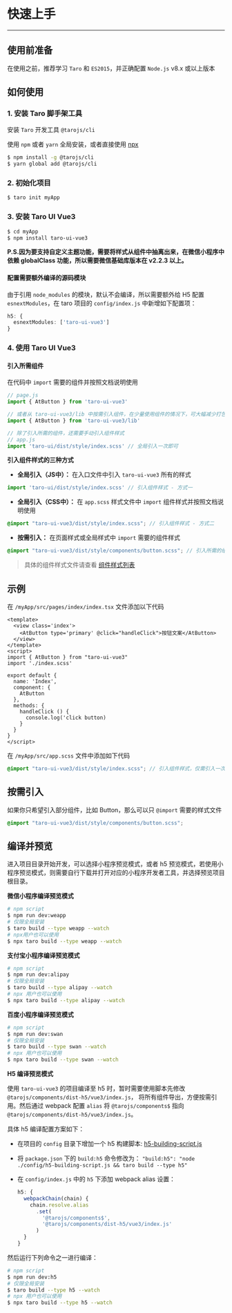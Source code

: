 # 快速上手

---

## 使用前准备

在使用之前，推荐学习 `Taro` 和 `ES2015`，并正确配置 `Node.js` v8.x 或以上版本

## 如何使用

### 1. 安装 Taro 脚手架工具

安装 `Taro` 开发工具 `@tarojs/cli`

使用 `npm` 或者 `yarn` 全局安装，或者直接使用 [npx](https://medium.com/@maybekatz/introducing-npx-an-npm-package-runner-55f7d4bd282b)

```bash
$ npm install -g @tarojs/cli
$ yarn global add @tarojs/cli
```

### 2. 初始化项目


```bash
$ taro init myApp
```

### 3. 安装 Taro UI Vue3

```bash
$ cd myApp
$ npm install taro-ui-vue3
```

**P.S.因为要支持自定义主题功能，需要将样式从组件中抽离出来，在微信小程序中依赖 globalClass 功能，所以需要微信基础库版本在 v2.2.3 以上。**

#### 配置需要额外编译的源码模块

由于引用 `node_modules` 的模块，默认不会编译，所以需要额外给 H5 配置 `esnextModules`，在 taro 项目的 `config/index.js` 中新增如下配置项：

```typescript
h5: {
  esnextModules: ['taro-ui-vue3']
}
```

### 4. 使用 Taro UI Vue3

#### 引入所需组件

在代码中 `import` 需要的组件并按照文档说明使用

```typescript
// page.js
import { AtButton } from 'taro-ui-vue3'

// 或者从 taro-ui-vue3/lib 中按需引入组件，在少量使用组件的情况下，可大幅减少打包大小
import { AtButton } from 'taro-ui-vue3/lib'

// 除了引入所需的组件，还需要手动引入组件样式
// app.js
import 'taro-ui/dist/style/index.scss' // 全局引入一次即可
```

**引入组件样式的三种方式**

- **全局引入（JS中）：** 在入口文件中引入 `taro-ui-vue3` 所有的样式
```typescript
import 'taro-ui/dist/style/index.scss' // 引入组件样式 - 方式一
```

- **全局引入（CSS中）：** 在 `app.scss` 样式文件中 `import` 组件样式并按照文档说明使用
```scss
@import "taro-ui-vue3/dist/style/index.scss"; // 引入组件样式 - 方式二
```

- **按需引入：** 在页面样式或全局样式中 `import` 需要的组件样式
```scss
@import "taro-ui-vue3/dist/style/components/button.scss"; // 引入所需的组件样式 - 方式三
```

> 具体的组件样式文件请查看 [组件样式列表](https://github.com/b2nil/taro-ui-vue3/tree/master/src/style/components)

## 示例

在 `/myApp/src/pages/index/index.tsx` 文件添加以下代码


```vue
<template>
  <view class='index'>
    <AtButton type='primary' @click="handleClick">按钮文案</AtButton>
  </view>
</template>
<script>
import { AtButton } from "taro-ui-vue3"
import './index.scss'

export default {
  name: 'Index',
  component: {
    AtButton
  },
  methods: {
    handleClick () {
      console.log('click button)
    }
  }
}
</script>
```


在 `/myApp/src/app.scss` 文件中添加如下代码

```scss
@import "taro-ui-vue3/dist/style/index.scss"; // 引入组件样式，仅需引入一次即可
```

## 按需引入

如果你只希望引入部分组件，比如 Button，那么可以只 `@import` 需要的样式文件

```scss
@import "taro-ui-vue3/dist/style/components/button.scss";
```

## 编译并预览

进入项目目录开始开发，可以选择小程序预览模式，或者 h5 预览模式，若使用小程序预览模式，则需要自行下载并打开对应的小程序开发者工具，并选择预览项目根目录。

**微信小程序编译预览模式**

```bash
# npm script
$ npm run dev:weapp
# 仅限全局安装
$ taro build --type weapp --watch
# npx用户也可以使用
$ npx taro build --type weapp --watch
```

**支付宝小程序编译预览模式**

```bash
# npm script
$ npm run dev:alipay
# 仅限全局安装
$ taro build --type alipay --watch
# npx 用户也可以使用
$ npx taro build --type alipay --watch
```

**百度小程序编译预览模式**

```bash
# npm script
$ npm run dev:swan
# 仅限全局安装
$ taro build --type swan --watch
# npx 用户也可以使用
$ npx taro build --type swan --watch
```

**H5 编译预览模式**

使用 `taro-ui-vue3` 的项目编译至 h5 时，暂时需要使用脚本先修改 `@tarojs/components/dist-h5/vue3/index.js`， 将所有组件导出，方便按需引用。然后通过 webpack 配置 `alias` 将 `@tarojs/components$` 指向 `@tarojs/components/dist-h5/vue3/index.js`。 

具体 h5 编译配置方案如下：

- 在项目的 `config` 目录下增加一个 h5 构建脚本: [h5-building-script.js](https://raw.githubusercontent.com/b2nil/taro-ui-vue3/master/config/h5-building-script.js)

- 将 `package.json` 下的 `build:h5` 命令修改为： `"build:h5": "node ./config/h5-building-script.js && taro build --type h5"`

- 在 `config/index.js` 中的 `h5` 下添加 webpack alias 设置：
  ```ts
  h5: {
    webpackChain(chain) {
      chain.resolve.alias
        .set(
          '@tarojs/components$',
          '@tarojs/components/dist-h5/vue3/index.js'
        )
    }
  }
  ```

然后运行下列命令之一进行编译：

```bash
# npm script
$ npm run dev:h5
# 仅限全局安装
$ taro build --type h5 --watch
# npx 用户也可以使用
$ npx taro build --type h5 --watch
```
